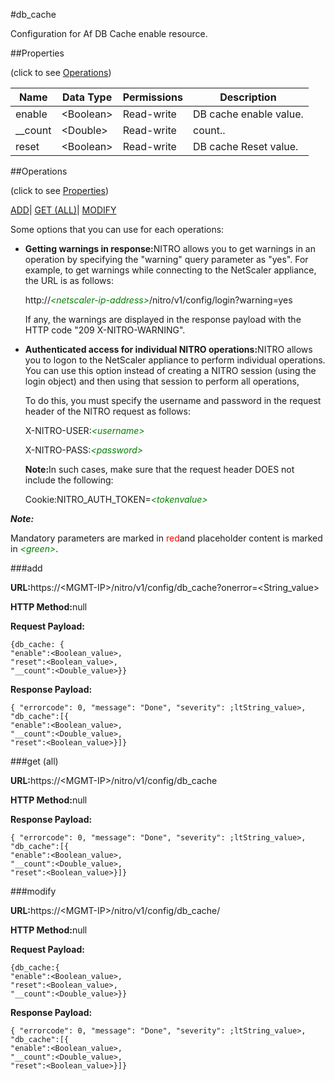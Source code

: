 #db_cache

Configuration for Af DB Cache enable resource.


##Properties 
<span>(click to see [Operations](#opera))</span>


<table><thead><tr><th>Name</th><th>Data Type</th><th>Permissions</th><th>Description</th></tr></thead><tbody><tr><td>enable</td><td>&lt;Boolean></td><td>Read-write</td><td>DB cache enable value.</td></tr><tr><td>__count</td><td>&lt;Double></td><td>Read-write</td><td>count..</td></tr><tr><td>reset</td><td>&lt;Boolean></td><td>Read-write</td><td>DB cache Reset value.</td></tr></tbody></table>
##Operations 
<span>(click to see [Properties](#prope))</span>


[ADD]()| [GET (ALL)](#get-)| [MODIFY](#m)


Some options that you can use for each operations:
<ul><li><p><b>Getting warnings in response:</b>NITRO allows you to get warnings in an operation by specifying the "warning" query parameter as "yes". For example, to get warnings while connecting to the NetScaler appliance, the URL is as follows:</p><p>http://<span style="color:green;font-style:italic;">&lt;netscaler-ip-address&gt;</span>/nitro/v1/config/login?warning=yes</p><p>If any, the warnings are displayed in the response payload with the HTTP code "209 X-NITRO-WARNING".</p></li><li><p><b>Authenticated access for individual NITRO operations:</b>NITRO allows you to logon to the NetScaler appliance to perform individual operations. You can use this option instead of creating a NITRO session (using the login object) and then using that session to perform all operations,</p><p>To do this, you must specify the username and password in the request header of the NITRO request as follows:</p><p>X-NITRO-USER:<span style="color:green;font-style:italic;">&lt;username&gt;</span></p><p>X-NITRO-PASS:<span style="color:green;font-style:italic;">&lt;password&gt;</span></p><p><b>Note:</b>In such cases, make sure that the request header DOES not include the following:</p><p>Cookie:NITRO_AUTH_TOKEN=<span style="color:green;font-style:italic;">&lt;tokenvalue&gt;</span></p></li></ul>



***Note:*** 
Mandatory parameters are marked in <span style="color:#FF0000;">red</span>and placeholder content is marked in <span style="color:green;font-style:italic">&lt;green&gt;</span>.

###add



<b>URL:</b>https://&lt;MGMT-IP&gt;/nitro/v1/config/db_cache?onerror=&lt;String_value&gt;
<b>HTTP Method:</b>null
<b>Request Payload: </b>```{db_cache: {"enable":<Boolean_value>,"reset":<Boolean_value>,"__count":<Double_value>}}```
<b>Response Payload: </b>```{ "errorcode": 0, "message": "Done", "severity": ;ltString_value>, "db_cache":[{"enable":<Boolean_value>,"__count":<Double_value>,"reset":<Boolean_value>}]}```



###get (all)



<b>URL:</b>https://&lt;MGMT-IP&gt;/nitro/v1/config/db_cache
<b>HTTP Method:</b>null
<b>Response Payload: </b>```{ "errorcode": 0, "message": "Done", "severity": ;ltString_value>, "db_cache":[{"enable":<Boolean_value>,"__count":<Double_value>,"reset":<Boolean_value>}]}```



###modify



<b>URL:</b>https://&lt;MGMT-IP&gt;/nitro/v1/config/db_cache/
<b>HTTP Method:</b>null
<b>Request Payload: </b>```{db_cache:{"enable":<Boolean_value>,"reset":<Boolean_value>,"__count":<Double_value>}}```
<b>Response Payload: </b>```{ "errorcode": 0, "message": "Done", "severity": ;ltString_value>, "db_cache":[{"enable":<Boolean_value>,"__count":<Double_value>,"reset":<Boolean_value>}]}```



